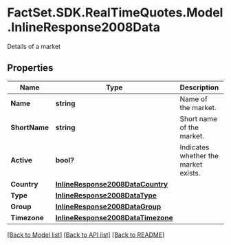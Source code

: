 # FactSet.SDK.RealTimeQuotes.Model.InlineResponse2008Data
Details of a market

## Properties

Name | Type | Description | Notes
------------ | ------------- | ------------- | -------------
**Name** | **string** | Name of the market. | [optional] 
**ShortName** | **string** | Short name of the market. | [optional] 
**Active** | **bool?** | Indicates whether the market exists. | [optional] 
**Country** | [**InlineResponse2008DataCountry**](InlineResponse2008DataCountry.md) |  | [optional] 
**Type** | [**InlineResponse2008DataType**](InlineResponse2008DataType.md) |  | [optional] 
**Group** | [**InlineResponse2008DataGroup**](InlineResponse2008DataGroup.md) |  | [optional] 
**Timezone** | [**InlineResponse2008DataTimezone**](InlineResponse2008DataTimezone.md) |  | [optional] 

[[Back to Model list]](../README.md#documentation-for-models) [[Back to API list]](../README.md#documentation-for-api-endpoints) [[Back to README]](../README.md)

